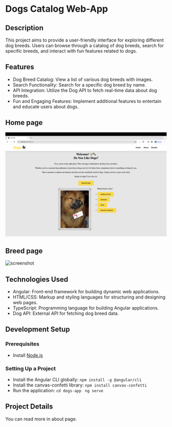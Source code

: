 # Dogs Catalog Web-App
## Description
This project aims to provide a user-friendly interface for exploring different dog breeds. Users can browse through a catalog of dog breeds, search for specific breeds, and interact with fun features related to dogs.
## Features
* Dog Breed Catalog: View a list of various dog breeds with images.
* Search Functionality: Search for a specific dog breed by name.
* API Integration: Utilize the Dog API to fetch real-time data about dog breeds.
* Fun and Engaging Features: Implement additional features to entertain and educate users about dogs.
## Home page
![screenshot](Screenshot2.png)
## Breed page
![screenshot](Screenshot1.png)

## Technologies Used
* Angular: Front-end framework for building dynamic web applications.
* HTML/CSS: Markup and styling languages for structuring and designing web pages.
* TypeScript: Programming language for building Angular applications.
* Dog API: External API for fetching dog breed data.
## Development Setup
### Prerequisites
* Install [Node.js](https://nodejs.org/en)
### Setting Up a Project
* Install the Angular CLI globally:
```npm install -g @angular/cli```
* Install the canvas-confetti library:
```npm install canvas-confetti```
* Run the application:
```cd dogs-app ```
```ng serve```
## Project Details
You can read more in about page. 





